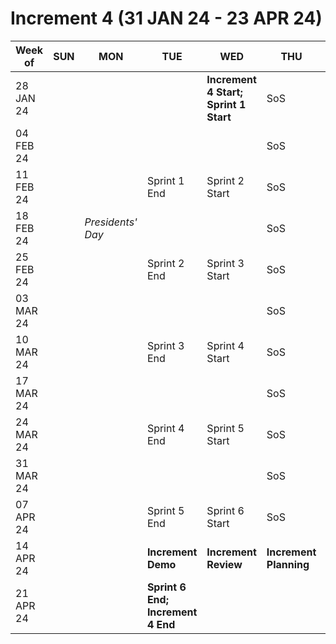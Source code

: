 # Increment 4 (31 JAN 24 - 23 APR 24)

| Week of | SUN | MON | TUE | WED | THU | FRI | SAT | 
| --- | --- | --- | --- | --- | --- | --- | --- |
| 28 JAN 24 | | | | **Increment 4 Start; Sprint 1 Start** | SoS | | | 
| 04 FEB 24 | | | | | SoS | | | 
| 11 FEB 24 | | | Sprint 1 End | Sprint 2 Start | SoS | | | 
| 18 FEB 24 | | _Presidents' Day_ | | | SoS | | | 
| 25 FEB 24 | | | Sprint 2 End | Sprint 3 Start | SoS | | | 
| 03 MAR 24 | | | | | SoS | | | 
| 10 MAR 24 | | | Sprint 3 End | Sprint 4 Start | SoS | | | 
| 17 MAR 24 | | | | | SoS | | | 
| 24 MAR 24 | | | Sprint 4 End | Sprint 5 Start | SoS | | | 
| 31 MAR 24 | | | | | SoS | | | 
| 07 APR 24 | | | Sprint 5 End | Sprint 6 Start | SoS | | | 
| 14 APR 24 | | | **Increment Demo** | **Increment Review** | **Increment Planning** | **Increment Planning** | | 
| 21 APR 24 | | | **Sprint 6 End; Increment 4 End** | | | | | 
